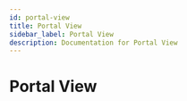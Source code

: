 ```yaml
---
id: portal-view
title: Portal View
sidebar_label: Portal View
description: Documentation for Portal View
---
```


# Portal View
